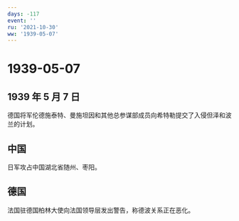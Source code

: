 ```yaml
---
days: -117
event: ''
ru: '2021-10-30'
ww: '1939-05-07'
---
```


# 1939-05-07

## 1939 年 5 月 7 日

德国将军伦德施泰特、曼施坦因和其他总参谋部成员向希特勒提交了入侵但泽和波兰的计划。

## 中国

日军攻占中国湖北省随州、枣阳。

## 德国

法国驻德国柏林大使向法国领导层发出警告，称德波关系正在恶化。